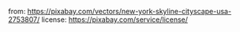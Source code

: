 from: https://pixabay.com/vectors/new-york-skyline-cityscape-usa-2753807/
license: https://pixabay.com/service/license/
